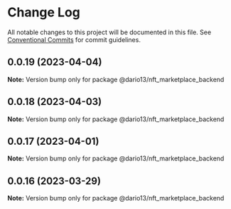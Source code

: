 # Change Log

All notable changes to this project will be documented in this file.
See [Conventional Commits](https://conventionalcommits.org) for commit guidelines.

## 0.0.19 (2023-04-04)

**Note:** Version bump only for package @dario13/nft_marketplace_backend

## 0.0.18 (2023-04-03)

**Note:** Version bump only for package @dario13/nft_marketplace_backend

## 0.0.17 (2023-04-01)

**Note:** Version bump only for package @dario13/nft_marketplace_backend

## 0.0.16 (2023-03-29)

**Note:** Version bump only for package @dario13/nft_marketplace_backend
